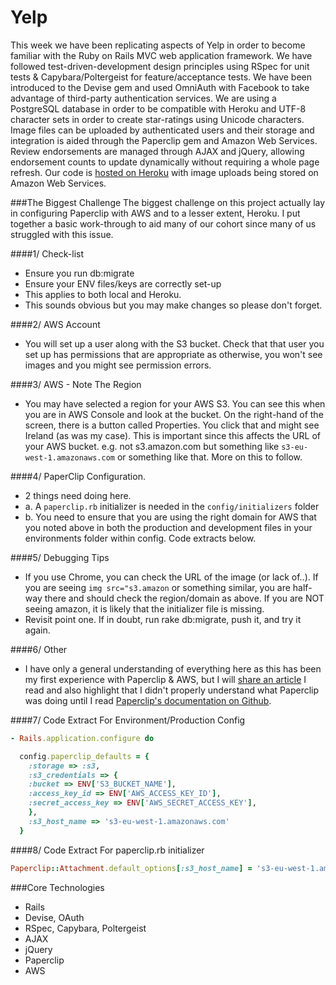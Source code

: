 Yelp
====

This week we have been replicating aspects of Yelp in order to become familiar with the Ruby on Rails MVC web application framework.  We have followed test-driven-development design principles using RSpec for unit tests & Capybara/Poltergeist for feature/acceptance tests.  We have been introduced to the Devise gem and used OmniAuth with Facebook to take advantage of third-party authentication services.  We are using a PostgreSQL database in order to be compatible with Heroku and UTF-8 character sets in order to create star-ratings using Unicode characters.  Image files can be uploaded by authenticated users and their storage and integration is aided through the Paperclip gem and Amazon Web Services.  Review endorsements are managed through AJAX and jQuery, allowing endorsement counts to update dynamically without requiring a whole page refresh.  Our code is [hosted on Heroku](https://benclaudiayelp.herokuapp.com/) with image uploads being stored on Amazon Web Services.

###The Biggest Challenge
The biggest challenge on this project actually lay in configuring Paperclip with AWS and to a lesser extent, Heroku.  I put together a basic work-through to aid many of our cohort since many of us struggled with this issue.

####1/ Check-list
- Ensure you run db:migrate
- Ensure your ENV files/keys are correctly set-up
- This applies to both local and Heroku.
- This sounds obvious but you may make changes so please don't forget.

####2/ AWS Account
- You will set up a user along with the S3 bucket.  Check that that user you set up has permissions that are appropriate as otherwise, you won't see images and you might see permission errors.

####3/ AWS - Note The Region
- You may have selected a region for your AWS S3.  You can see this when you are in AWS Console and look at the bucket.  On the right-hand of the screen, there is a button called Properties.  You click that and might see Ireland (as was my case).  This is important since this affects the URL of your AWS bucket.  e.g. not s3.amazon.com but something like `s3-eu-west-1.amazonaws.com` or something like that.  More on this to follow.

####4/ PaperClip Configuration.
- 2 things need doing here.
- a. A `paperclip.rb` initializer is needed in the `config/initializers` folder 
- b. You need to ensure that you are using the right domain for AWS that you noted above in both the production and development files in your environments folder within config.  Code extracts below.

####5/ Debugging Tips
- If you use Chrome, you can check the URL of the image (or lack of..).  If you are seeing `img src="s3.amazon` or something similar, you are half-way there and should check the region/domain as above.  If you are NOT seeing amazon, it is likely that the initializer file is missing.  
- Revisit point one.  If in doubt, run rake db:migrate, push it, and try it again.

####6/ Other
- I have only a general understanding of everything here as this has been my first experience with Paperclip & AWS, but I will [share an article](http://stackoverflow.com/questions/7257745/rails-3-amazon-s3-paperclip-eu-problem) I read and also highlight that I didn't properly understand what Paperclip was doing until I read [Paperclip's documentation on Github](https://github.com/thoughtbot/paperclip).  

####7/ Code Extract For Environment/Production Config

```ruby
- Rails.application.configure do

  config.paperclip_defaults = {
    :storage => :s3,
    :s3_credentials => {
    :bucket => ENV['S3_BUCKET_NAME'],
    :access_key_id => ENV['AWS_ACCESS_KEY_ID'],
    :secret_access_key => ENV['AWS_SECRET_ACCESS_KEY'],
    },
    :s3_host_name => 's3-eu-west-1.amazonaws.com'
  }

  ```

####8/ Code Extract For paperclip.rb initializer
``` ruby
Paperclip::Attachment.default_options[:s3_host_name] = 's3-eu-west-1.amazonaws.com'
``` 

###Core Technologies
- Rails
- Devise, OAuth
- RSpec, Capybara, Poltergeist
- AJAX
- jQuery
- Paperclip
- AWS